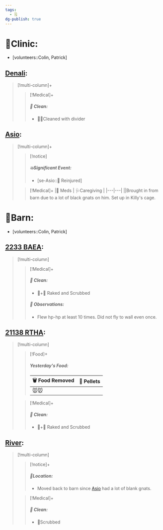 ```yaml
---
tags:
  - 🗒️
dg-publish: true
---
```


# 🏥Clinic:
- [volunteers::Colin, Patrick]

## [Denali](../RARE%20Birds/Ed%20Birds/Denali.md):
> [!multi-column]+
>
>> [!Medical]+
>>##### 🫧 Clean:
>> - 🧼➗Cleaned with divider

## [Asio](../RARE%20Birds/Ed%20Birds/Asio.md):
> [!multi-column]+
>
>> [!notice]
>> ##### 💥Significant Event:
>> - [se-Asio::🤕 Reinjured]
>>
>
>> [!Medical]+
>> |💊 Meds | 🩺Caregiving |
>> |---|---|
>> ||Brought in from barn due to a lot of black gnats on him. Set up in Killy's cage.

# 🏡Barn:
- [volunteers::Colin, Patrick]

## [2233 BAEA](../RARE%20Birds/2233%20BAEA.md):
> [!multi-column]
>
>> [!Medical]+
>>##### 🫧 Clean:
>> - 🧹+🧽 Raked and Scrubbed
>>
>> ##### 🔭 Observations:
>> - Flew hp-hp at least 10 times. Did not fly to wall even once.

## [21138 RTHA](../RARE%20Birds/21138%20RTHA.md):
> [!multi-column]
>
>> [!Food]+
>> ##### Yesterday's Food:
>> |🗑️ Food Removed| 💩 Pellets
>> |---|---|
>>|🐭🐭|
>
>> [!Medical]+
>>##### 🫧 Clean:
>> - 🧹+🧽 Raked and Scrubbed

## [River](../RARE%20Birds/Ed%20Birds/River.md):
> [!multi-column]
>
>> [!notice]+
>> ##### 📍Location:
>> - Moved back to barn since [Asio](../RARE%20Birds/Ed%20Birds/Asio.md) had a lot of blank gnats.
>
>> [!Medical]+
>>##### 🫧 Clean:
>> - 🧽Scrubbed

